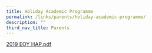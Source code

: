 ```yaml
---
title: Holiday Academic Programme
permalink: /links/parents/holiday-academic-programme/
description: ""
third_nav_title: Parents
---
```

[2019 EOY HAP.pdf](/files/2019%20EOY%20HAP.pdf)